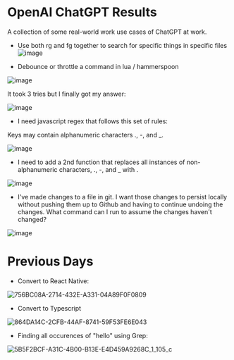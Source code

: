 # OpenAI ChatGPT Results

A collection of some real-world work use cases of ChatGPT at work.

- Use both rg and fg together to search for specific things in specific files
![image](https://user-images.githubusercontent.com/1211905/210288531-49c0ee83-1ed5-4800-a5d5-0bd1efa0b2c1.png)


- Debounce or throttle a command in lua / hammerspoon

![image](https://user-images.githubusercontent.com/1211905/206865956-1602fdbe-4615-4591-a1a3-1bde34df04d5.png)

It took 3 tries but I finally got my answer:

![image](https://user-images.githubusercontent.com/1211905/206866275-7fbf7f22-a069-4022-b4ee-0235da71402f.png)

- I need javascript regex that follows this set of rules:

Keys may contain alphanumeric characters ., -, and _.

![image](https://user-images.githubusercontent.com/1211905/206049049-c75c6b1a-f996-4086-9b92-d9201164d604.png)

- I need to add a 2nd function that replaces all instances of non-alphanumeric characters, ., -, and _ with .

![image](https://user-images.githubusercontent.com/1211905/206049070-27e6400a-6a22-427b-89ca-d01422a1ad46.png)

- I've made changes to a file in git. I want those changes to persist locally without pushing them up to Github and having to continue undoing the changes. What command can I run to assume the changes haven't changed?

![image](https://user-images.githubusercontent.com/1211905/206049091-d33abe13-fb95-47d7-abe3-58f9589be595.png)


# Previous Days 

- Convert to React Native:

![756BC08A-2714-432E-A331-04A89F0F0809](https://user-images.githubusercontent.com/1211905/206049424-9f636587-bb21-4e3d-ba45-e4d8549129d1.jpeg)

- Convert to Typescript

![864DA14C-2CFB-44AF-8741-59F53FE6E043](https://user-images.githubusercontent.com/1211905/206049529-37d6da6d-f3f6-40aa-802e-448568adfe21.jpeg)

- Finding all occurences of "hello" using Grep:

![5B5F2BCF-A31C-4B00-B13E-E4D459A9268C_1_105_c](https://user-images.githubusercontent.com/1211905/206049738-d5d463ed-b388-4763-b880-f9641af1de41.jpeg)

